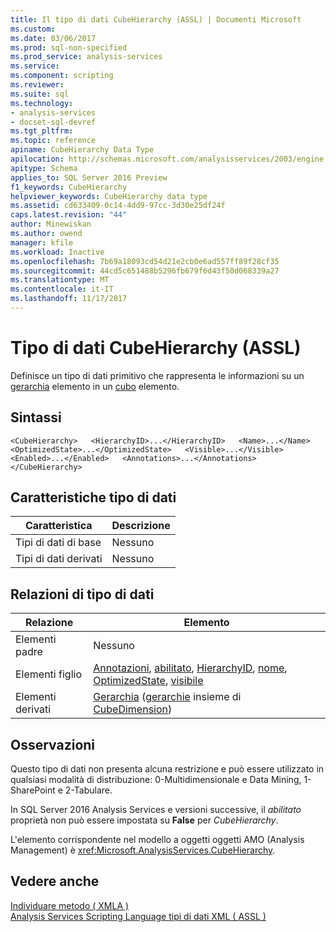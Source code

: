 ```yaml
---
title: Il tipo di dati CubeHierarchy (ASSL) | Documenti Microsoft
ms.custom: 
ms.date: 03/06/2017
ms.prod: sql-non-specified
ms.prod_service: analysis-services
ms.service: 
ms.component: scripting
ms.reviewer: 
ms.suite: sql
ms.technology:
- analysis-services
- docset-sql-devref
ms.tgt_pltfrm: 
ms.topic: reference
apiname: CubeHierarchy Data Type
apilocation: http://schemas.microsoft.com/analysisservices/2003/engine
apitype: Schema
applies_to: SQL Server 2016 Preview
f1_keywords: CubeHierarchy
helpviewer_keywords: CubeHierarchy data type
ms.assetid: cd633409-0c14-4dd9-97cc-3d30e25df24f
caps.latest.revision: "44"
author: Minewiskan
ms.author: owend
manager: kfile
ms.workload: Inactive
ms.openlocfilehash: 7b69a18093cd54d21e2cb0e6ad557ff89f28cf35
ms.sourcegitcommit: 44cd5c651488b5296fb679f6d43f50d068339a27
ms.translationtype: MT
ms.contentlocale: it-IT
ms.lasthandoff: 11/17/2017
---
```

# <a name="cubehierarchy-data-type-assl"></a>Tipo di dati CubeHierarchy (ASSL)
  Definisce un tipo di dati primitivo che rappresenta le informazioni su un [gerarchia](../../../analysis-services/scripting/objects/hierarchy-element-assl.md) elemento in un [cubo](../../../analysis-services/scripting/objects/cube-element-assl.md) elemento.  
  
## <a name="syntax"></a>Sintassi  
  
```  
<CubeHierarchy>   <HierarchyID>...</HierarchyID>   <Name>...</Name>   <OptimizedState>...</OptimizedState>   <Visible>...</Visible>   <Enabled>...</Enabled>   <Annotations>...</Annotations></CubeHierarchy>  
```  
  
## <a name="data-type-characteristics"></a>Caratteristiche tipo di dati  
  
|Caratteristica|Descrizione|  
|--------------------|-----------------|  
|Tipi di dati di base|Nessuno|  
|Tipi di dati derivati|Nessuno|  
  
## <a name="data-type-relationships"></a>Relazioni di tipo di dati  
  
|Relazione|Elemento|  
|------------------|-------------|  
|Elementi padre|Nessuno|  
|Elementi figlio|[Annotazioni](../../../analysis-services/scripting/collections/annotations-element-assl.md), [abilitato](../../../analysis-services/scripting/properties/enabled-element-assl.md), [HierarchyID](../../../analysis-services/scripting/properties/hierarchyid-element-assl.md), [nome](../../../analysis-services/scripting/properties/name-element-assl.md), [OptimizedState](../../../analysis-services/scripting/properties/optimizedstate-element-assl.md), [visibile](../../../analysis-services/scripting/properties/visible-element-assl.md)|  
|Elementi derivati|[Gerarchia](../../../analysis-services/scripting/objects/hierarchy-element-assl.md) ([gerarchie](../../../analysis-services/scripting/collections/hierarchies-element-assl.md) insieme di [CubeDimension](../../../analysis-services/scripting/data-type/cubedimension-data-type-assl.md))|  
  
## <a name="remarks"></a>Osservazioni  
 Questo tipo di dati non presenta alcuna restrizione e può essere utilizzato in qualsiasi modalità di distribuzione: 0-Multidimensionale e Data Mining, 1-SharePoint e 2-Tabulare.  
  
 In SQL Server 2016 Analysis Services e versioni successive, il *abilitato* proprietà non può essere impostata su **False** per *CubeHierarchy*.  
  
 L'elemento corrispondente nel modello a oggetti oggetti AMO (Analysis Management) è <xref:Microsoft.AnalysisServices.CubeHierarchy>.  
  
## <a name="see-also"></a>Vedere anche  
 [Individuare metodo &#40; XMLA &#41;](../../../analysis-services/xmla/xml-elements-methods-discover.md)   
 [Analysis Services Scripting Language tipi di dati XML &#40; ASSL &#41;](../../../analysis-services/scripting/data-type/analysis-services-scripting-language-xml-data-types-assl.md)  
  
  
